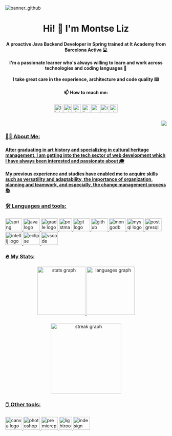 
![banner_github](https://user-images.githubusercontent.com/118254693/229959669-e6d49961-7756-4521-8d90-c00793d0d6e8.png)

###

<h1 align="center">Hi! 👋 I'm Montse Liz</h1>

###

<h4 align="center">A proactive Java Backend Developer in Spring trained at It Academy from Barcelona Activa 💻<br><br>I'm a passionate learner who's always willing to learn and work across technologies and coding languages 📖 <br><br>I take great care in the experience, architecture and code quality ⌨️ <br><br>📫 How to reach me:</h4>

###

<div align="center">
  <a href="https://www.linkedin.com/in/montseliz/" target="_blank">
  <img src="https://img.shields.io/static/v1?message=LinkedIn&logo=linkedin&label=&color=0077B5&logoColor=white&labelColor=&style=for-the-badge" height="25" alt="linkedin logo"  />
  <a href="https://twitter.com/montse_liz" target="_blank">
  <img src="https://img.shields.io/static/v1?message=Twitter&logo=twitter&label=&color=1DA1F2&logoColor=white&labelColor=&style=for-the-badge" height="25" alt="twitter logo"  />
  <a href="https://discord.com/users/1015400233573818449" target="_blank">
  <img src="https://img.shields.io/static/v1?message=Discord&logo=discord&label=&color=7289DA&logoColor=white&labelColor=&style=for-the-badge" height="25" alt="discord logo"  />
  <a href="https://www.hackerrank.com/montse_liz" target="_blank">
  <img src="https://img.shields.io/static/v1?message=HackerRank&logo=hackerrank&label=&color=2EC866&logoColor=white&labelColor=&style=for-the-badge" height="25" alt="hackerrank logo"  />
  <a href="mailto:montse.liz92@gmail.com" target="_blank">
  <img src="https://img.shields.io/static/v1?message=Gmail&logo=gmail&label=&color=D14836&logoColor=white&labelColor=&style=for-the-badge" height="25" alt="gmail logo"  />
  <a href="https://www.instagram.com/montse_liz/" target="_blank">
  <img src="https://img.shields.io/static/v1?message=Instagram&logo=instagram&label=&color=E4405F&logoColor=white&labelColor=&style=for-the-badge" height="25" alt="instagram logo"  />
  <a href="https://stackoverflow.com/users/21574451/montse-liz" target="_blank">
  <img src="https://img.shields.io/static/v1?message=Stackoverflow&logo=stackoverflow&label=&color=FE7A16&logoColor=white&labelColor=&style=for-the-badge" height="25" alt="stackoverflow logo"  />
</div>

###

<div align="right">
  <img src="https://visitor-badge.laobi.icu/badge?page_id=montseliz.montseliz&"  />
</div>

###

<h3 align="left">👩‍💻  About Me:</h3>

###

<h4 align="left">After graduating in art history and specializing in cultural heritage management, I am getting into the tech sector of web development which I have always been interested and passionate about 🎓<br><br>My previous experience and studies have enabled me to acquire skills such as versatility and adaptability, the importance of organization, planning and teamwork, and especially, the change management process 📚</h4>

###

<h3 align="left">🛠 Languages and tools:</h3>

###

<div align="left">
     <a href="https://spring.io/" target="_blank">
  <img src="https://cdn.jsdelivr.net/gh/devicons/devicon/icons/spring/spring-original.svg" height="40" width="52" alt="spring logo"  />
     <a href="https://www.java.com/" target="_blank">
  <img src="https://cdn.jsdelivr.net/gh/devicons/devicon/icons/java/java-original.svg" height="40" width="52" alt="java logo"  />
     <a href="https://gradle.org/" target="_blank">  
  <img src="https://cdn.jsdelivr.net/gh/devicons/devicon/icons/gradle/gradle-plain.svg" height="40" width="52" alt="gradle logo"  />
     <a href="https://postman.com" target="_blank"> 
  <img src="https://www.vectorlogo.zone/logos/getpostman/getpostman-icon.svg" height="40" width="40" alt="postman"  />
     <a href="https://git-scm.com/" target="_blank">  
  <img src="https://cdn.jsdelivr.net/gh/devicons/devicon/icons/git/git-original.svg" height="40" width="52" alt="git logo"  />
     <a href="https://github.com/" target="_blank">
  <img src="https://cdn.jsdelivr.net/gh/devicons/devicon/icons/github/github-original.svg" height="40" width="52" alt="github logo"  />
     <a href="https://www.mongodb.com/" target="_blank">
  <img src="https://cdn.jsdelivr.net/gh/devicons/devicon/icons/mongodb/mongodb-original.svg" height="40" width="52" alt="mongodb logo"  />
     <a href="https://www.mysql.com/" target="_blank">
  <img src="https://cdn.jsdelivr.net/gh/devicons/devicon/icons/mysql/mysql-original.svg" height="40" width="52" alt="mysql logo"  />
    <a href="https://www.postgresql.org/" target="_blank">
  <img src="https://cdn.jsdelivr.net/gh/devicons/devicon/icons/postgresql/postgresql-original.svg" height="40" width="52" alt="postgresql logo"  />
    <a href="https://www.jetbrains.com/idea/" target="_blank">  
  <img src="https://upload.wikimedia.org/wikipedia/commons/9/9c/IntelliJ_IDEA_Icon.svg" height="40" width="52" alt="intellij logo"  />
    <a href="https://eclipseide.org/" target="_blank">   
  <img src="https://upload.wikimedia.org/wikipedia/commons/d/d0/Eclipse-Luna-Logo.svg" height="40" width="52" alt="eclipse logo"  />
    <a href="https://code.visualstudio.com/" target="_blank">     
  <img src="https://cdn.jsdelivr.net/gh/devicons/devicon/icons/vscode/vscode-original.svg" height="40" width="52" alt="vscode logo"  />
</div>

###

<h3 align="left">🔥   My Stats:</h3>

###

<div align="center">
  <img src="https://github-readme-stats.vercel.app/api?username=montseliz&hide_title=false&hide_rank=false&show_icons=true&include_all_commits=true&count_private=true&disable_animations=false&theme=dracula&locale=en&hide_border=false&order=1" height="150" alt="stats graph"  />
  <img src="https://github-readme-stats.vercel.app/api/top-langs?username=montseliz&locale=en&hide_title=false&layout=compact&card_width=320&langs_count=5&theme=dracula&hide_border=false&order=2" height="150" alt="languages graph"  />
</div>

###

<div align="center">
  <img src="https://streak-stats.demolab.com?user=montseliz&locale=en&mode=daily&theme=dark&hide_border=false&border_radius=5&order=3" height="220" alt="streak graph"  />
</div>
 
###

<h3 align="left">🖱️  Other tools:</h3>

###

<div align="left">
    <a href="https://www.canva.com/es_es/" target="_blank">
  <img src="https://cdn.jsdelivr.net/gh/devicons/devicon/icons/canva/canva-original.svg" height="40" width="52" alt="canva logo"  />
    <a href="https://www.adobe.com/in/products/photoshop.html" target="_blank">
  <img src="https://cdn.jsdelivr.net/gh/devicons/devicon/icons/photoshop/photoshop-plain.svg" height="40" width="52" alt="photoshop logo"  />
    <a href="https://www.adobe.com/in/products/premiere.html" target="_blank">
  <img src="https://cdn.jsdelivr.net/gh/devicons/devicon/icons/premierepro/premierepro-plain.svg" height="40" width="52" alt="premierepro logo"  />
    <a href="https://www.adobe.com/products/photoshop-lightroom.html" target="_blank">
  <img src="https://profilinator.rishav.dev/skills-assets/lightroom.png" height="40" alt="lightroom logo"  />
    <a href="https://www.adobe.com/in/products/indesign.html" target="_blank">
  <img src="https://profilinator.rishav.dev/skills-assets/adobeindesign.svg" height="40" width="52" alt="indesign logo"  />

</div>

###
